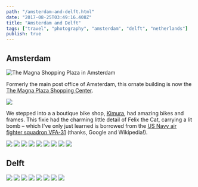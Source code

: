 ```yaml
---
path: "/amsterdam-and-delft.html"
date: "2017-08-25T03:49:16.408Z" 
title: "Amsterdam and Delft"
tags: ["travel", "photography", "amsterdam", "delft", "netherlands"]
publish: true
---
```


## Amsterdam


<img src="./images/amsterdam/2017_08_23-11.56.08.jpg" alt="The Magna Shopping Plaza in Amsterdam">

Formerly the main post office of Amsterdam, this ornate building is now the [The Magna Plaza Shopping Center](https://en.wikipedia.org/wiki/Magna_Plaza).

<img src="./images/amsterdam/2017_08_23-11.52.17.jpg">

We stepped into a a boutique bike shop, [Kimura](https://www.facebook.com/kimurabike/), had amazing bikes and frames. This fixie had the charming little detail of Felix the Cat, carrying a lit bomb – which I've only just learned is borrowed from the [US Navy air fighter squadron VFA-31](https://en.wikipedia.org/wiki/VFA-31) (thanks, Google and Wikipedia!).

<img src="./images/amsterdam/2017_08_23-12.01.32.jpg">

<img src="./images/amsterdam/2017_08_23-12.03.00.jpg">

<img src="./images/amsterdam/2017_08_23-12.21.44.jpg">

<img src="./images/amsterdam/2017_08_23-12.23.43.jpg">

<img src="./images/amsterdam/2017_08_23-12.27.00.jpg">

<img src="./images/amsterdam/2017_08_23-14.24.07.jpg">

<img src="./images/amsterdam/2017_08_23-14.52.03.jpg">

<img src="./images/amsterdam/2017_08_23-16.19.47.jpg">

<img src="./images/amsterdam/2017_08_23-16.37.23.jpg">

## Delft

<img src="./images/delft/2017_08_26-13.57.50.jpg">

<img src="./images/delft/2017_08_26-14.03.27.jpg">

<img src="./images/delft/2017_08_26-14.09.36.jpg">

<img src="./images/delft/2017_08_26-14.37.52.jpg">

<img src="./images/delft/2017_08_26-15.28.41.jpg">

<img src="./images/delft/2017_08_26-15.43.29.jpg">

<img src="./images/delft/2017_08_26-15.50.38.jpg">

<img src="./images/delft/2017_08_26-18.29.27.jpg">

